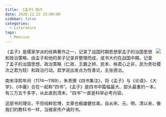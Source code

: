 ```yaml
---
title: 《孟子》简介
date: 2020.12.22 15:00:00
sidebar: false
categories:
  - Literature
tags:
  - Mencius
---
```


<img style="float: right; margin: 0 0 10px 10px;" src="https://cdn.fblog.top/blog/images/mengzi/001.jpg">
<p class="paragraph">《孟子》是儒家学派的经典著作之一，记录了战国时期思想家孟子的治国思想和政治策略，由孟子和他的弟子记录并整理而成，成书大约在战国中期。记录了孟子的治国思想、政治策略（仁政、王霸之辨、民本、格君心之非，民为贵社稷次之君为轻）和政治行动。其学说出发点为性善论，主张德治。</p>
<p class="paragraph">南宋淳熙年间（1174—1189），朱熹撰《四书集注》，将《孟子》与《论语》、《大学》、《中庸》合在一起称“四书”。《孟子》是四书中篇幅最大、部头最重的一本，有三万五千多字，从此直到清末，“四书”一直是科举必考内容。</p>
<p class="paragraph">这部书的理论，不但纯粹宏博，文章也极雄健优美。自从宋、元、明、清以来，像我们的教科书一样，当做家传户诵的书。</p>

<!-- more -->